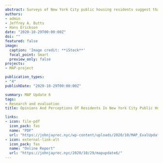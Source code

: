 ```yaml
---
abstract: Surveys of New York City public housing residents suggest that changes in some public safety outcomes might be mediated by gains in community well-being, social cohesion, engagement with government, and citizen trust in the competence of government agencies and actors. As communities become more tightly connected and more supported, they may experience gains in public safety.
authors:
- admin
- Jeffrey A. Butts
- Hans Erickson
date: "2020-10-29T00:00:00Z"
doi: ""
featured: false
image:
  caption: 'Image credit: **iStock**'
  focal_point: Smart
  preview_only: false
projects:
- MAP-project

publication_types:
- "4"
publishDate: "2020-10-29T00:00:00Z"

summary: MAP Update 6
tags:
- Research and evaluation
title: Opinions And Perceptions Of Residents In New York City Public Housing. More Findings From Household Surveys In Map Communities And Non-Map Communities

links:
- icon: file-pdf
  icon_pack: fas
  name: "PDF"
  url: "https://johnjayrec.nyc/wp-content/uploads/2020/10/MAP_EvalUpdate06.pdf"
- icon: external-link-alt
  icon_pack: fas
  name: "Online Report"
  url: "https://johnjayrec.nyc/2020/10/29/mapupdate6/"
---
```


